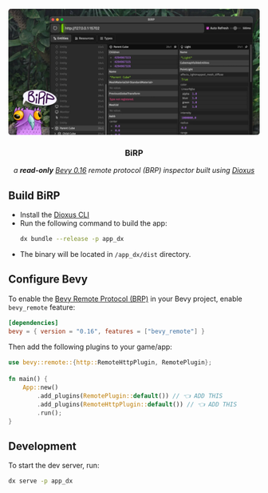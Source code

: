 ![](docs/hero.webp)

<div align="center">
  <h3 align="center">BiRP</h3>
  <p align="center"><em>a <strong>read-only</strong> <a href="https://bevyengine.org" target="_blank">Bevy 0.16</a> remote protocol (BRP) inspector built using <a href="https://dioxuslabs.com" target="_blank">Dioxus</a></em></p>
</div>

## Build BiRP

- Install the [Dioxus CLI](https://dioxuslabs.com/learn/0.6/getting_started/#install-the-dioxus-cli)
- Run the following command to build the app:
  ```sh
  dx bundle --release -p app_dx
  ```
- The binary will be located in `/app_dx/dist` directory.

## Configure Bevy

To enable the [Bevy Remote Protocol (BRP)](https://github.com/bevyengine/bevy/blob/main/examples/remote/server.rs) in your Bevy project, enable `bevy_remote` feature:

```toml
[dependencies]
bevy = { version = "0.16", features = ["bevy_remote"] }
```

Then add the following plugins to your game/app:

```rs
use bevy::remote::{http::RemoteHttpPlugin, RemotePlugin};

fn main() {
    App::new()
        .add_plugins(RemotePlugin::default()) // 👈 ADD THIS
        .add_plugins(RemoteHttpPlugin::default()) // 👈 ADD THIS
        .run();
}
```

## Development

To start the dev server, run:

```sh
dx serve -p app_dx
```
